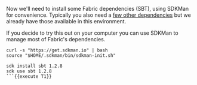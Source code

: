 Now we'll need to install some Fabric dependencies (SBT), using SDKMan for convenience. Typically you also need a [few other dependencies](https://github.com/digital-asset/daml-on-fabric#prerequisites) but we already have those available in this environment.

If you decide to try this out on your computer you can use SDKMan to manage most of Fabric's dependencies.

```
curl -s "https://get.sdkman.io" | bash
source "$HOME/.sdkman/bin/sdkman-init.sh"

sdk install sbt 1.2.8
sdk use sbt 1.2.8
```{{execute T1}}